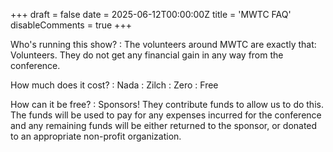 +++
draft = false
date = 2025-06-12T00:00:00Z
title = 'MWTC FAQ'
disableComments = true
+++

Who's running this show?
: The volunteers around MWTC are exactly that: Volunteers. They do not get any financial gain in any way from the conference. 

How much does it cost? 
: Nada
: Zilch
: Zero
: Free

How can it be free? 
: Sponsors! They contribute funds to allow us to do this. The funds will be used to pay for any expenses incurred for the conference and any remaining funds will be either returned to the sponsor, or donated to an appropriate non-profit organization. 

